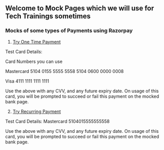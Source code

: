## Welcome to Mock Pages which we will use for Tech Trainings sometimes


### Mocks of some types of Payments using Razorpay

1. [Try One Time Payment](https://rzp.io/l/KAy6vQ8)

<div class="razorpay-embed-btn" data-url="https://pages.razorpay.com/pl_EkCZhga2tnfyV2/view" data-text="Donate Now" data-color="#528FF0" data-size="small">
  <script>
    (function(){
      var d=document; var x=!d.getElementById('razorpay-embed-btn-js')
      if(x){ var s=d.createElement('script'); s.defer=!0;s.id='razorpay-embed-btn-js';
      s.src='https://cdn.razorpay.com/static/embed_btn/bundle.js';d.body.appendChild(s);} else{var rzp=window['__rzp__'];
      rzp && rzp.init && rzp.init()}})();
  </script>
</div>
    
    
Test Card Details:

Card Numbers you can use

Mastercard
5104 0155 5555 5558
5104 0600 0000 0008

Visa
4111 1111 1111 1111

Use the above with any CVV, and any future expiry date. On usage of this card, you will be prompted to succeed or fail this payment on the mocked bank page.


2. [Try Recurring Payment](https://github.com/tech4goodgeek/paymentmockup/edit/master/README.md)

Test Card Details:
Mastercard
5104015555555558

Use the above with any CVV, and any future expiry date. On usage of this card, you will be prompted to succeed or fail this payment on the mocked bank page.

